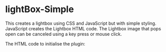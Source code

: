 # lightBox-Simple
This creates a lightbox using CSS and JavaScript but with simple styling. JavaScript creates the Lightbox HTML code. The Lightbox image that pops open can be canceled using a key press or mouse click.

The HTML code to initialise the plugin:

<body>
  <section class="container">
    <img src="your image here" alt="" class="zoomImg">
    <img src="your image here" alt="" class="zoomImg">
    <img src="your image here" alt="" class="zoomImg">
    <img src="your image here" alt="" class="zoomImg">
    <img src="your image here" alt="" class="zoomImg">
    <img src="your image here" alt="" class="zoomImg">
  </section>
</body>
